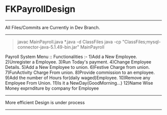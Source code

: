 # FKPayrollDesign
___________________________________________________________________________
All Files/Commits are Currently in Dev Branch.
___________________________________________________________________________
>javac MainPayroll.java *.java -d ClassFiles
>java -cp "ClassFiles;mysql-connector-java-5.1.49-bin.jar"  MainPayroll

 Payroll System Menu :: Functionalities :-
  1)Add a New Employee.
  2)Unregister a Employee.
  3)Run Today's payment.
  4)Change Employee Details.
  5)Add a New Employee to union.
  6)Festive Charge from union.
  7)FunActivity Charge From union.
  8)Provide commission to an employee.
  9)Add the number of Hours for(daily waged)Employee.
  10)Remove any Employee From Union.
  11)Is it a NewDay(GoodMorning...)
  12)Name Wise Money exprnditure by company for Employee
  _________________________________________________________________________
  More efficient Design is under process
  _________________________________________________________________________